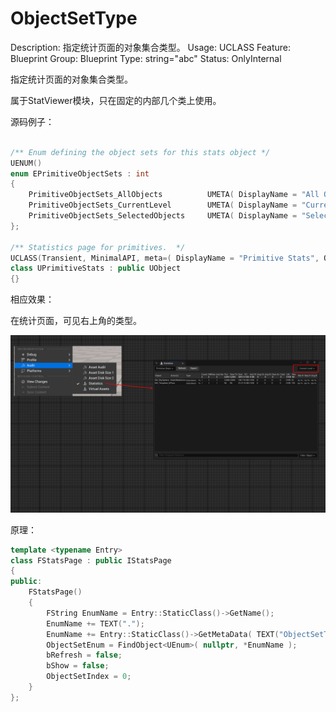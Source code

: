# ObjectSetType

Description: 指定统计页面的对象集合类型。
Usage: UCLASS
Feature: Blueprint
Group: Blueprint
Type: string="abc"
Status: OnlyInternal

指定统计页面的对象集合类型。

属于StatViewer模块，只在固定的内部几个类上使用。

源码例子：

```cpp

/** Enum defining the object sets for this stats object */
UENUM()
enum EPrimitiveObjectSets : int
{
	PrimitiveObjectSets_AllObjects			UMETA( DisplayName = "All Objects" , ToolTip = "View primitive statistics for all objects in all levels" ),
	PrimitiveObjectSets_CurrentLevel		UMETA( DisplayName = "Current Level" , ToolTip = "View primitive statistics for objects in the current level" ),
	PrimitiveObjectSets_SelectedObjects		UMETA( DisplayName = "Selected Objects" , ToolTip = "View primitive statistics for selected objects" ),
};

/** Statistics page for primitives.  */
UCLASS(Transient, MinimalAPI, meta=( DisplayName = "Primitive Stats", ObjectSetType = "EPrimitiveObjectSets" ) )
class UPrimitiveStats : public UObject
{}
```

相应效果：

在统计页面，可见右上角的类型。

![Untitled](ObjectSetType/Untitled.png)

原理：

```cpp
template <typename Entry>
class FStatsPage : public IStatsPage
{
public:
	FStatsPage()
	{
		FString EnumName = Entry::StaticClass()->GetName();
		EnumName += TEXT(".");
		EnumName += Entry::StaticClass()->GetMetaData( TEXT("ObjectSetType") );
		ObjectSetEnum = FindObject<UEnum>( nullptr, *EnumName );
		bRefresh = false;
		bShow = false;
		ObjectSetIndex = 0;
	}
};
```